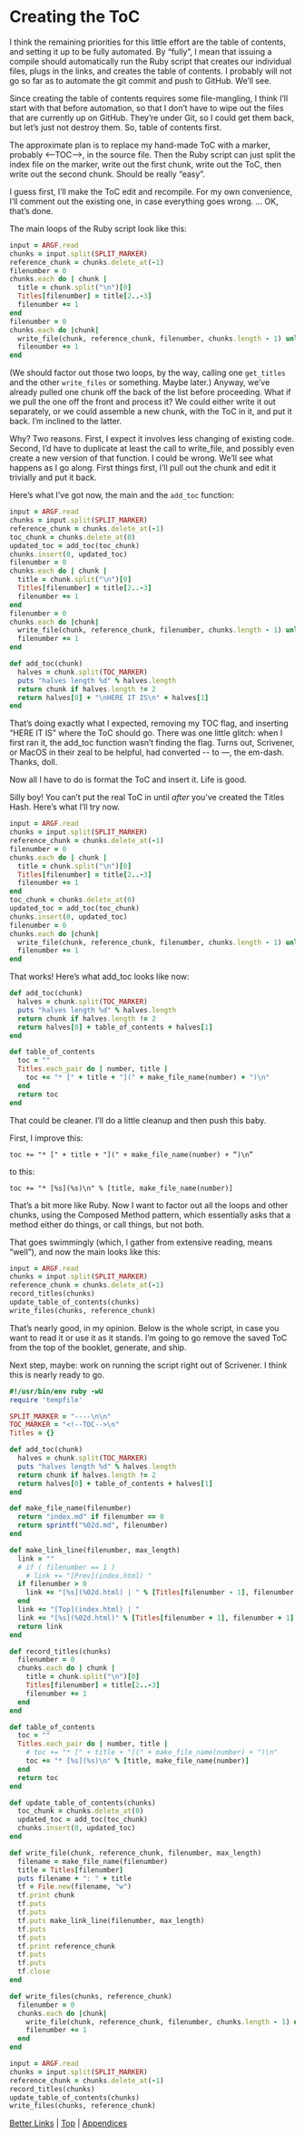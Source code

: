 # Creating the ToC #

I think the remaining priorities for this little effort are the table of contents, and setting it up to be fully automated. By “fully”, I mean that issuing a compile should automatically run the Ruby script that creates our individual files, plugs in the links, and creates the table of contents. I probably will not go so far as to automate the git commit and push to GitHub. We’ll see.

Since creating the table of contents requires some file-mangling, I think I’ll start with that before automation, so that I don’t have to wipe out the files that are currently up on GitHub. They’re under Git, so I could get them back, but let’s just not destroy them. So, table of contents first.

The approximate plan is to replace my hand-made ToC with a marker, probably \<—TOC—>, in the source file. Then the Ruby script can just split the index file on the marker, write out the first chunk, write out the ToC, then write out the second chunk. Should be really “easy”. 

I guess first, I’ll make the ToC edit and recompile. For my own convenience, I’ll comment out the existing one, in case everything goes wrong. … OK, that’s done.

The main loops of the Ruby script look like this:

```ruby
input = ARGF.read
chunks = input.split(SPLIT_MARKER)
reference_chunk = chunks.delete_at(-1)
filenumber = 0
chunks.each do | chunk |
  title = chunk.split("\n")[0]
  Titles[filenumber] = title[2..-3]
  filenumber += 1
end
filenumber = 0
chunks.each do |chunk|
  write_file(chunk, reference_chunk, filenumber, chunks.length - 1) unless chunk.length < 1
  filenumber += 1
end
```

(We should factor out those two loops, by the way, calling one `get_titles` and the other `write_files` or something. Maybe later.) Anyway, we’ve already pulled one chunk off the back of the list before proceeding. What if we pull the one off the front and process it? We could either write it out separately, or we could assemble a new chunk, with the ToC in it, and put it back. I’m inclined to the latter.

Why? Two reasons. First, I expect it involves less changing of existing code. Second, I’d have to duplicate at least the call to write_file, and possibly even create a new version of that function. I could be wrong. We’ll see what happens as I go along. First things first, I’ll pull out the chunk and edit it trivially and put it back.

Here’s what I’ve got now, the main and the `add_toc` function:

```ruby
input = ARGF.read
chunks = input.split(SPLIT_MARKER)
reference_chunk = chunks.delete_at(-1)
toc_chunk = chunks.delete_at(0)
updated_toc = add_toc(toc_chunk)
chunks.insert(0, updated_toc)
filenumber = 0
chunks.each do | chunk |
  title = chunk.split("\n")[0]
  Titles[filenumber] = title[2..-3]
  filenumber += 1
end
filenumber = 0
chunks.each do |chunk|
  write_file(chunk, reference_chunk, filenumber, chunks.length - 1) unless chunk.length < 1
  filenumber += 1
end

def add_toc(chunk)
  halves = chunk.split(TOC_MARKER)
  puts "halves length %d" % halves.length
  return chunk if halves.length != 2
  return halves[0] + "\nHERE IT IS\n" + halves[1]
end
```

That’s doing exactly what I expected, removing my TOC flag, and inserting “HERE IT IS” where the ToC should go. There was one little glitch: when I first ran it, the add_toc function wasn’t finding the flag. Turns out, Scrivener, or MacOS in their zeal to be helpful, had converted -- to —, the em-dash. Thanks, doll. 

Now all I have to do is format the ToC and insert it. Life is good.

Silly boy! You can’t put the real ToC in until *after* you’ve created the Titles Hash. Here’s what I’ll try now.

```ruby
input = ARGF.read
chunks = input.split(SPLIT_MARKER)
reference_chunk = chunks.delete_at(-1)
filenumber = 0
chunks.each do | chunk |
  title = chunk.split("\n")[0]
  Titles[filenumber] = title[2..-3]
  filenumber += 1
end
toc_chunk = chunks.delete_at(0)
updated_toc = add_toc(toc_chunk)
chunks.insert(0, updated_toc)
filenumber = 0
chunks.each do |chunk|
  write_file(chunk, reference_chunk, filenumber, chunks.length - 1) unless chunk.length < 1
  filenumber += 1
end
```

That works! Here’s what add_toc looks like now:

```ruby
def add_toc(chunk)
  halves = chunk.split(TOC_MARKER)
  puts "halves length %d" % halves.length
  return chunk if halves.length != 2
  return halves[0] + table_of_contents + halves[1]
end

def table_of_contents
  toc = ""
  Titles.each_pair do | number, title |
    toc += "* [" + title + "](" + make_file_name(number) + ")\n"  
  end
  return toc
end
```

That could be cleaner. I’ll do a little cleanup and then push this baby.

First, I improve this:

`toc += "* [" + title + "](" + make_file_name(number) + “)\n”`

to this:

`toc += "* [%s](%s)\n" % [title, make_file_name(number)] `

That’s a bit more like Ruby. Now I want to factor out all the loops and other chunks, using the Composed Method pattern, which essentially asks that a method either do things, or call things, but not both. 

That goes swimmingly (which, I gather from extensive reading, means “well”), and now the main looks like this:

```ruby
input = ARGF.read
chunks = input.split(SPLIT_MARKER)
reference_chunk = chunks.delete_at(-1)
record_titles(chunks)
update_table_of_contents(chunks)
write_files(chunks, reference_chunk)
```

That’s nearly good, in my opinion. Below is the whole script, in case you want to read it or use it as it stands. I’m going to go remove the saved ToC from the top of the booklet, generate, and ship.

Next step, maybe: work on running the script right out of Scrivener. I think this is nearly ready to go.

```ruby
#!/usr/bin/env ruby -wU
require 'tempfile'

SPLIT_MARKER = "----\n\n"
TOC_MARKER = "<!--TOC-->\n"
Titles = {}

def add_toc(chunk)
  halves = chunk.split(TOC_MARKER)
  puts "halves length %d" % halves.length
  return chunk if halves.length != 2
  return halves[0] + table_of_contents + halves[1]
end

def make_file_name(filenumber)
  return "index.md" if filenumber == 0
  return sprintf("%02d.md", filenumber)
end

def make_link_line(filenumber, max_length)
  link = ""
  # if ( filenumber == 1 ) 
    # link += "[Prev](index.html) "
  if filenumber > 0
    link += "[%s](%02d.html) | " % [Titles[filenumber - 1], filenumber - 1]
  end
  link += "[Top](index.html) | "
  link += "[%s](%02d.html)" % [Titles[filenumber + 1], filenumber + 1] unless filenumber >= max_length
  return link
end

def record_titles(chunks)
  filenumber = 0
  chunks.each do | chunk |
    title = chunk.split("\n")[0]
    Titles[filenumber] = title[2..-3]
    filenumber += 1
  end
end

def table_of_contents
  toc = ""
  Titles.each_pair do | number, title |
    # toc += "* [" + title + "](" + make_file_name(number) + ")\n" 
    toc += "* [%s](%s)\n" % [title, make_file_name(number)] 
  end
  return toc
end

def update_table_of_contents(chunks)
  toc_chunk = chunks.delete_at(0)
  updated_toc = add_toc(toc_chunk)
  chunks.insert(0, updated_toc)
end

def write_file(chunk, reference_chunk, filenumber, max_length)
  filename = make_file_name(filenumber)
  title = Titles[filenumber]
  puts filename + ": " + title
  tf = File.new(filename, "w")
  tf.print chunk
  tf.puts
  tf.puts
  tf.puts make_link_line(filenumber, max_length)
  tf.puts
  tf.puts
  tf.print reference_chunk
  tf.puts
  tf.puts
  tf.close
end

def write_files(chunks, reference_chunk)
  filenumber = 0
  chunks.each do |chunk|
    write_file(chunk, reference_chunk, filenumber, chunks.length - 1) unless chunk.length < 1
    filenumber += 1
  end
end

input = ARGF.read
chunks = input.split(SPLIT_MARKER)
reference_chunk = chunks.delete_at(-1)
record_titles(chunks)
update_table_of_contents(chunks)
write_files(chunks, reference_chunk)
```



[Better Links](17.html) | [Top](index.html) | [Appendices](19.html)




[ScreenShot2018-06-17at5.43.41AM]: ScreenShot2018-06-17at5.43.41AM.png

[ScreenShot2018-06-15at3.48.45AM]: ScreenShot2018-06-15at3.48.45AM.png

[ScreenShot2018-06-15at3.56.55AM]: ScreenShot2018-06-15at3.56.55AM.png

[ScreenShot2018-06-15at3.59.33AM]: ScreenShot2018-06-15at3.59.33AM.png

[ScreenShot2018-06-15at4.15.13AM]: ScreenShot2018-06-15at4.15.13AM.png

[ScreenShot2018-06-15at4.31.51AM]: ScreenShot2018-06-15at4.31.51AM.png

[ScreenShot2018-06-15at4.33.00AM]: ScreenShot2018-06-15at4.33.00AM.png

[ScreenShot2018-06-15at4.34.19AM]: ScreenShot2018-06-15at4.34.19AM.png

[ScreenShot2018-06-15at4.35.50AM]: ScreenShot2018-06-15at4.35.50AM.png

[ScreenShot2018-06-15at4.53.51AM]: ScreenShot2018-06-15at4.53.51AM.png

[ScreenShot2018-06-15at4.55.43AM]: ScreenShot2018-06-15at4.55.43AM.png

[ScreenShot2018-06-15at5.07.22AM]: ScreenShot2018-06-15at5.07.22AM.png

[ScreenShot2018-06-15at5.12.50AM]: ScreenShot2018-06-15at5.12.50AM.png

[ScreenShot2018-06-15at5.14.54AM]: ScreenShot2018-06-15at5.14.54AM.png

[ScreenShot2018-06-15at9.24.21AM]: ScreenShot2018-06-15at9.24.21AM.png

[ScreenShot2018-06-15at9.59.53AM]: ScreenShot2018-06-15at9.59.53AM.png

[ScreenShot2018-06-16at7.47.10AM]: ScreenShot2018-06-16at7.47.10AM.png

[ScreenShot2018-06-17at6.41.19AM]: ScreenShot2018-06-17at6.41.19AM.png

[ScreenShot2018-06-17at7.05.30AM]: ScreenShot2018-06-17at7.05.30AM.png

[ScreenShot2018-06-17at8.13.28PM]: ScreenShot2018-06-17at8.13.28PM.png

[ScreenShot2018-06-18at9.45.26AM]: ScreenShot2018-06-18at9.45.26AM.png

[ScreenShot2018-06-17at6.06.28AM]: ScreenShot2018-06-17at6.06.28AM.png

